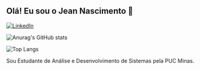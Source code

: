 ## Olá! Eu sou o Jean Nascimento 👋
[![LinkedIn](https://img.shields.io/badge/LinkedIn-0077B5?style=for-the-badge&logo=linkedin&logoColor=white)](https://www.linkedin.com/in/jean-nascimento-457526228/)

![Anurag's GitHub stats](https://github-readme-stats.vercel.app/api?username=Jeandesouza15&show_icons=true&theme=dark)

![Top Langs](https://github-readme-stats.vercel.app/api/top-langs/?username=Jeandesouza15&hide_progress=true)

Sou Estudante de Análise e Desenvolvimento de Sistemas pela PUC Minas.
